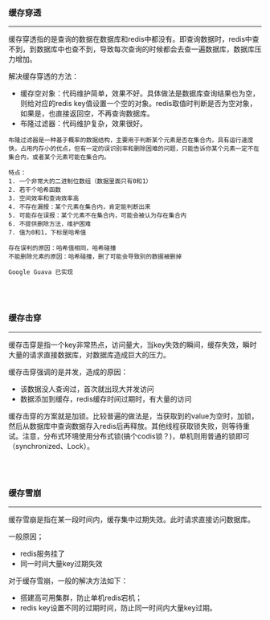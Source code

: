 ### 缓存穿透 ###
<hr>
缓存穿透指的是查询的数据在数据库和redis中都没有。即查询数据时，redis中查不到，到数据库中也查不到，导致每次查询的时候都会去查一遍数据库，数据库压力增加。

解决缓存穿透的方法：

* 缓存空对象：代码维护简单，效果不好。具体做法是数据库查询结果也为空，则给对应的redis key值设置一个空的对象。redis取值时判断是否为空对象，如果是，也直接返回空，不再查询数据库。
* 布隆过滤器：代码维护复杂，效果很好。
```
布隆过滤器是一种基于概率的数据结构，主要用于判断某个元素是否在集合内，具有运行速度快，占用内存小的优点，但有一定的误识别率和删除困难的问题，只能告诉你某个元素一定不在集合内，或者某个元素可能在集合内。

特点：
1. 一个非常大的二进制位数组（数据里面只有0和1）
2. 若干个哈希函数
3. 空间效率和查询效率高
4. 不存在漏报：某个元素在集合内，肯定能判断出来
5. 可能存在误报：某个元素不在集合内，可能会被认为存在集合内
6. 不提供删除方法，维护困难
7. 值为0和1，下标是哈希值

存在误判的原因：哈希值相同，哈希碰撞
不能删除元素的原因：哈希碰撞，删了可能会导致别的数据被删掉

Google Guava 已实现
```

<br/>
<br/>

### 缓存击穿 ###
<hr>

缓存击穿是指一个key非常热点，访问量大，当key失效的瞬间，缓存失效，瞬时大量的请求直接数据库，对数据库造成巨大的压力。

缓存击穿强调的是并发，造成的原因：
* 该数据没人查询过，首次就出现大并发访问
* 数据添加到缓存，redis缓存时间过期时，有大量的访问

缓存击穿的方案就是加锁。比较普遍的做法是，当获取到的value为空时，加锁，然后从数据库中查询数据存入redis后再释放。其他线程获取锁失败，则等待重试。注意，分布式环境使用分布式锁(搞个codis锁？)，单机则用普通的锁即可（synchronized、Lock）。

<br/>
<br/>

### 缓存雪崩 ###
<hr/>

缓存雪崩是指在某一段时间内，缓存集中过期失效。此时请求直接访问数据库。

一般原因；
* redis服务挂了
* 同一时间大量key过期失效

对于缓存雪崩，一般的解决方法如下：
* 搭建高可用集群，防止单机redis宕机；
* redis key设置不同的过期时间，防止同一时间内大量key过期。